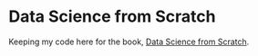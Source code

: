 Data Science from Scratch
=========================

Keeping my code here for the book, [Data Science from Scratch](http://joelgrus.com/2015/04/26/data-science-from-scratch-first-principles-with-python/).